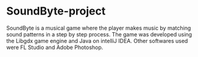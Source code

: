 # SoundByte-project
SoundByte is a musical game where the player makes music by matching sound patterns in
a step by step process. The game was developed using the Libgdx game engine and Java on intelliJ IDEA.
Other softwares used were FL Studio and Adobe Photoshop.
